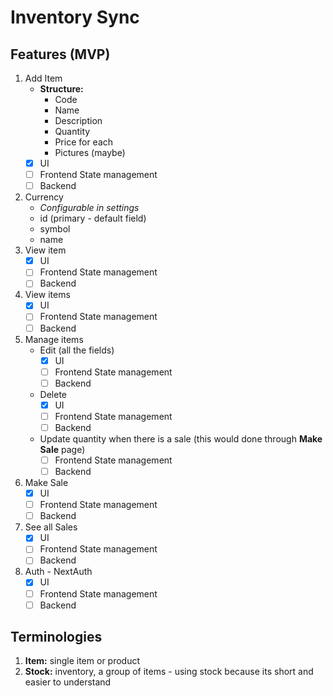 # Inventory Sync

## Features (MVP)

1. Add Item
   -  **Structure:**
      -  Code
      -  Name
      -  Description
      -  Quantity
      -  Price for each
      -  Pictures (maybe)
   -  [x] UI
   -  [ ] Frontend State management
   -  [ ] Backend
1. Currency
   -  _Configurable in settings_
   -  id (primary - default field)
   -  symbol
   -  name
1. View item
   -  [x] UI
   -  [ ] Frontend State management
   -  [ ] Backend
1. View items
   -  [x] UI
   -  [ ] Frontend State management
   -  [ ] Backend
1. Manage items
   -  Edit (all the fields)
      -  [x] UI
      -  [ ] Frontend State management
      -  [ ] Backend
   -  Delete
      -  [x] UI
      -  [ ] Frontend State management
      -  [ ] Backend
   -  Update quantity when there is a sale (this would done through **Make Sale** page)
      -  [ ] Frontend State management
      -  [ ] Backend
1. Make Sale
   -  [x] UI
   -  [ ] Frontend State management
   -  [ ] Backend
1. See all Sales
   -  [x] UI
   -  [ ] Frontend State management
   -  [ ] Backend
1. Auth - NextAuth
   -  [x] UI
   -  [ ] Frontend State management
   -  [ ] Backend

## Terminologies

1. **Item:** single item or product
2. **Stock:** inventory, a group of items - using stock because its short and easier to understand
